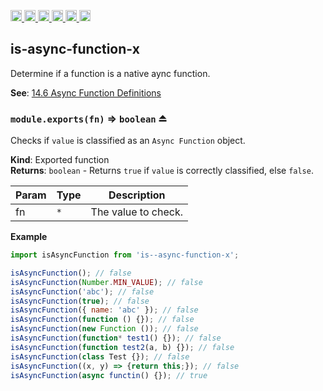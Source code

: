 <a
  href="https://travis-ci.org/Xotic750/is-async-function-x"
  title="Travis status">
<img
  src="https://travis-ci.org/Xotic750/is-async-function-x.svg?branch=master"
  alt="Travis status" height="18">
</a>
<a
  href="https://david-dm.org/Xotic750/is-async-function-x"
  title="Dependency status">
<img src="https://david-dm.org/Xotic750/is-async-function-x/status.svg"
  alt="Dependency status" height="18"/>
</a>
<a
  href="https://david-dm.org/Xotic750/is-async-function-x?type=dev"
  title="devDependency status">
<img src="https://david-dm.org/Xotic750/is-async-function-x/dev-status.svg"
  alt="devDependency status" height="18"/>
</a>
<a
  href="https://badge.fury.io/js/is-async-function-x"
  title="npm version">
<img src="https://badge.fury.io/js/is-async-function-x.svg"
  alt="npm version" height="18">
</a>
<a
  href="https://www.jsdelivr.com/package/npm/is-async-function-x"
  title="jsDelivr hits">
<img src="https://data.jsdelivr.com/v1/package/npm/is-async-function-x/badge?style=rounded"
  alt="jsDelivr hits" height="18">
</a>
<a
  href="https://bettercodehub.com/results/Xotic750/is-async-function-x"
  title="bettercodehub score">
<img src="https://bettercodehub.com/edge/badge/Xotic750/is-async-function-x?branch=master"
  alt="bettercodehub score" height="18">
</a>

<a name="module_is-async-function-x"></a>

## is-async-function-x

Determine if a function is a native aync function.

**See**: [14.6 Async Function Definitions](https://tc39.github.io/ecma262/#sec-async-function-definitions)  

<a name="exp_module_is-async-function-x--module.exports"></a>

### `module.exports(fn)` ⇒ <code>boolean</code> ⏏

Checks if `value` is classified as an `Async Function` object.

**Kind**: Exported function  
**Returns**: <code>boolean</code> - Returns `true` if `value` is correctly classified,
else `false`.

| Param | Type            | Description         |
| ----- | --------------- | ------------------- |
| fn    | <code>\*</code> | The value to check. |

**Example**

```js
import isAsyncFunction from 'is--async-function-x';

isAsyncFunction(); // false
isAsyncFunction(Number.MIN_VALUE); // false
isAsyncFunction('abc'); // false
isAsyncFunction(true); // false
isAsyncFunction({ name: 'abc' }); // false
isAsyncFunction(function () {}); // false
isAsyncFunction(new Function ()); // false
isAsyncFunction(function* test1() {}); // false
isAsyncFunction(function test2(a, b) {}); // false
isAsyncFunction(class Test {}); // false
isAsyncFunction((x, y) => {return this;}); // false
isAsyncFunction(async functin() {}); // true
```
